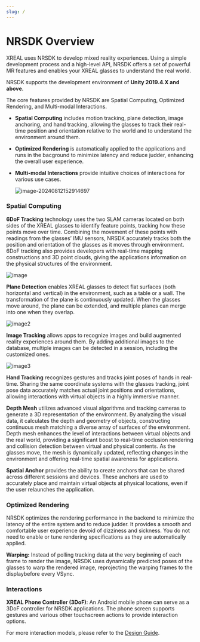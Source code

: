 ```yaml
---
slug: /
---
```

# NRSDK Overview

XREAL uses NRSDK to develop mixed reality experiences. Using a simple development process and a high-level API, NRSDK offers a set of powerful MR features and enables your XREAL glasses to understand the real world.

NRSDK supports the development environment of **Unity 2019.4.X and above**.

The core features provided by NRSDK are Spatial Computing, Optimized Rendering, and Multi-modal Interactions.

- **Spatial Computing** includes motion tracking, plane detection, image anchoring, and hand tracking, allowing the glasses to track their real-time position and orientation relative to the world and to understand the environment around them.

- **Optimized Rendering** is automatically applied to the applications and runs in the bacground to minimize latency and reduce judder, enhancing the overall user experience.

- **Multi-modal Interactions** provide intuitive choices of interactions for various use cases.

  ![image-20240812152914697](https://pub-8dffc52979c34362aa2dbe3a43f0792a.r2.dev/2024/08/19f0b5a021f7334203becaf77e10a8d7.png)

### Spatial Computing

**6DoF Tracking** technology uses the two SLAM cameras located on both sides of the XREAL glasses to identify feature points, tracking how these points move over time. Combining the movement of these points with readings from the glasses’ IMU sensors, NRSDK accurately tracks both the position and orientation of the glasses as it moves through environment. 6DoF tracking also provides developers with real-time mapping constructions and 3D point clouds, giving the applications information on the physical structures of the environment.

![image](https://pub-8dffc52979c34362aa2dbe3a43f0792a.r2.dev/image.webp)

**Plane Detection** enables XREAL glasses to detect flat surfaces (both horizontal and vertical) in the environment, such as a table or a wall. The transformation of the plane is continuously updated. When the glasses move around, the plane can be extended, and multiple planes can merge into one when they overlap.

![image2](https://pub-8dffc52979c34362aa2dbe3a43f0792a.r2.dev/image2.webp)

**Image Tracking** allows apps to recognize images and build augmented reality experiences around them. By adding additional images to the database, multiple images can be detected in a session, including the customized ones.

![image3](https://pub-8dffc52979c34362aa2dbe3a43f0792a.r2.dev/image3.webp)

**Hand Tracking** recognizes gestures and tracks joint poses of hands in real-time. Sharing the same coordinate systems with the glasses tracking, joint pose data accurately matches actual joint positions and orientations, allowing interactions with virtual objects in a highly immersive manner.

**Depth Mesh** utilizes advanced visual algorithms and tracking cameras to generate a 3D representation of the environment. By analyzing the visual data, it calculates the depth and geometry of objects, constructing continuous mesh matching a diverse array of surfaces of the environment. Depth mesh enhances the level of interactions between virtual objects and the real world, providing a significant boost to real-time occlusion rendering and collision detection between virtual and physical contents. As the glasses move, the mesh is dynamically updated, reflecting changes in the environment and offering real-time spatial awareness for applications.

**Spatial Anchor** provides the ability to create anchors that can be shared across different sessions and devices. These anchors are used to accurately place and maintain virtual objects at physical locations, even if the user relaunches the application.

### Optimized Rendering

NRSDK optimizes the rendering performance in the backend to minimize the latency of the entire system and to reduce judder. It provides a smooth and comfortable user experience devoid of dizziness and sickness. You do not need to enable or tune rendering specifications as they are automatically applied.

**Warping:** Instead of polling tracking data at the very beginning of each frame to render the image, NRSDK uses dynamically predicted poses of the glasses to warp the rendered image, reprojecting the warping frames to the displaybefore every VSync.

### Interactions

**XREAL Phone Controller (3DoF)**: An Android mobile phone can serve as a 3DoF controller for NRSDK applications. The phone screen supports gestures and various other touchscreen actions to provide interaction options.

For more interaction models, please refer to the [Design Guide](./15_Design%20Guide/3_Controlling.md).
